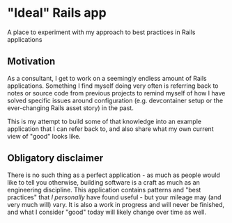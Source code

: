 # "Ideal" Rails app
A place to experiment with my approach to best practices in Rails applications

## Motivation
As a consultant, I get to work on a seemingly endless amount of Rails applications. Something I find
myself doing very often is referring back to notes or source code from previous projects to remind
myself of how I have solved specific issues around configuration (e.g. devcontainer setup or the
ever-changing Rails asset story) in the past.

This is my attempt to build some of that knowledge into an example application that I can refer back
to, and also share what my own current view of "good" looks like.

## Obligatory disclaimer
There is no such thing as a perfect application - as much as people would like to tell you
otherwise, building software is a craft as much as an engineering discipline. This application
contains patterns and "best practices" that *I personally* have found useful - but your mileage may
(and very much will) vary. It is also a work in progress and will never be finished, and what I
consider "good" today will likely change over time as well.
